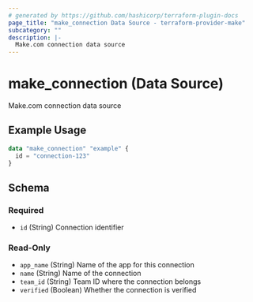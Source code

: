 ```yaml
---
# generated by https://github.com/hashicorp/terraform-plugin-docs
page_title: "make_connection Data Source - terraform-provider-make"
subcategory: ""
description: |-
  Make.com connection data source
---
```


# make_connection (Data Source)

Make.com connection data source

## Example Usage

```terraform
data "make_connection" "example" {
  id = "connection-123"
}
```

<!-- schema generated by tfplugindocs -->
## Schema

### Required

- `id` (String) Connection identifier

### Read-Only

- `app_name` (String) Name of the app for this connection
- `name` (String) Name of the connection
- `team_id` (String) Team ID where the connection belongs
- `verified` (Boolean) Whether the connection is verified
